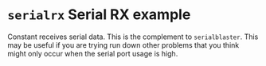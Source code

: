 `serialrx` Serial RX example
============================

Constant receives serial data. This is the complement to
`serialblaster`. This may be useful if you are trying run down other
problems that you think might only occur when the serial port usage is
high.
